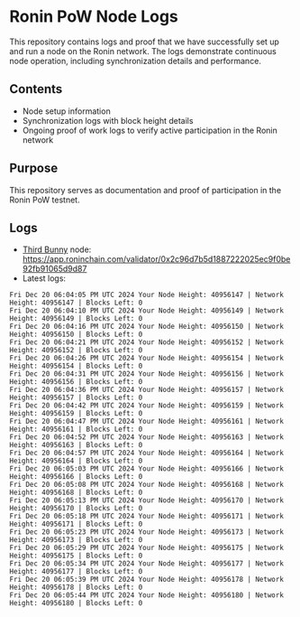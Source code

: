 # Ronin PoW Node Logs

This repository contains logs and proof that we have successfully set up and run a node on the Ronin network. The logs demonstrate continuous node operation, including synchronization details and performance.

## Contents

- Node setup information
- Synchronization logs with block height details
- Ongoing proof of work logs to verify active participation in the Ronin network

## Purpose

This repository serves as documentation and proof of participation in the Ronin PoW testnet.

## Logs

- [Third Bunny](https://thirdbunny.xyz/) node: https://app.roninchain.com/validator/0x2c96d7b5d1887222025ec9f0be92fb91065d9d87
- Latest logs:
```
Fri Dec 20 06:04:05 PM UTC 2024 Your Node Height: 40956147 | Network Height: 40956147 | Blocks Left: 0
Fri Dec 20 06:04:10 PM UTC 2024 Your Node Height: 40956149 | Network Height: 40956149 | Blocks Left: 0
Fri Dec 20 06:04:16 PM UTC 2024 Your Node Height: 40956150 | Network Height: 40956150 | Blocks Left: 0
Fri Dec 20 06:04:21 PM UTC 2024 Your Node Height: 40956152 | Network Height: 40956152 | Blocks Left: 0
Fri Dec 20 06:04:26 PM UTC 2024 Your Node Height: 40956154 | Network Height: 40956154 | Blocks Left: 0
Fri Dec 20 06:04:31 PM UTC 2024 Your Node Height: 40956156 | Network Height: 40956156 | Blocks Left: 0
Fri Dec 20 06:04:36 PM UTC 2024 Your Node Height: 40956157 | Network Height: 40956157 | Blocks Left: 0
Fri Dec 20 06:04:42 PM UTC 2024 Your Node Height: 40956159 | Network Height: 40956159 | Blocks Left: 0
Fri Dec 20 06:04:47 PM UTC 2024 Your Node Height: 40956161 | Network Height: 40956161 | Blocks Left: 0
Fri Dec 20 06:04:52 PM UTC 2024 Your Node Height: 40956163 | Network Height: 40956163 | Blocks Left: 0
Fri Dec 20 06:04:57 PM UTC 2024 Your Node Height: 40956164 | Network Height: 40956164 | Blocks Left: 0
Fri Dec 20 06:05:03 PM UTC 2024 Your Node Height: 40956166 | Network Height: 40956166 | Blocks Left: 0
Fri Dec 20 06:05:08 PM UTC 2024 Your Node Height: 40956168 | Network Height: 40956168 | Blocks Left: 0
Fri Dec 20 06:05:13 PM UTC 2024 Your Node Height: 40956170 | Network Height: 40956170 | Blocks Left: 0
Fri Dec 20 06:05:18 PM UTC 2024 Your Node Height: 40956171 | Network Height: 40956171 | Blocks Left: 0
Fri Dec 20 06:05:23 PM UTC 2024 Your Node Height: 40956173 | Network Height: 40956173 | Blocks Left: 0
Fri Dec 20 06:05:29 PM UTC 2024 Your Node Height: 40956175 | Network Height: 40956175 | Blocks Left: 0
Fri Dec 20 06:05:34 PM UTC 2024 Your Node Height: 40956177 | Network Height: 40956177 | Blocks Left: 0
Fri Dec 20 06:05:39 PM UTC 2024 Your Node Height: 40956178 | Network Height: 40956178 | Blocks Left: 0
Fri Dec 20 06:05:44 PM UTC 2024 Your Node Height: 40956180 | Network Height: 40956180 | Blocks Left: 0
```
